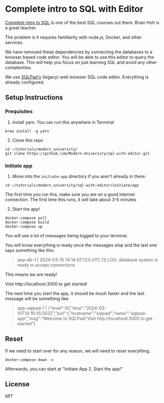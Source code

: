 # Complete intro to SQL with Editor

[Complete intro to SQL](https://sql.holt.courses/) is one of the best SQL courses out there. Brian Holt is a great teacher.

The problem is it requires familiarity with node.js, Docker, and other services.

We have removed these dependencies by connecting the databases to a browser based code editor. You will be able to use this editor to query the database. This will help you focus on just learning SQL and avoid any other complexities.

We use [SQLPad's](https://github.com/sqlpad/sqlpad/tree/master) (legacy) web browser SQL code editor. Everything is already configured.

## Setup Instructions

### Prequisites
1. Install yarn. You can run this anywhere in Terminal
```
brew install -g yarn
```

2. Clone this repo
```
cd ~/tutorials/modern_university/
git clone https://github.com/Modern-University/sql-with-editor.git
```
### Initiate app
1. Move into the `initiate-app` directory if you aren't already in there:
```
cd ~/tutorials/modern_university/sql-with-editor/initiate/app
```

The first time you run this, make sure you are on a good internet connection.
The first time this runs, it will take about 3-5 minutes

2. Start the app!
```
docker-compose pull
docker-compose build
docker-compose up
```
You will see a lot of messages being logged to your terminal.

You will know everything is ready once the messages stop and the last one says something like this:
>app-db-1      | 2024-03-10 14:14:07.723 UTC [1] LOG:  database system is ready to accept connections

This means we are ready!

Visit http://localhost:3000 to get started!

The next time you start the app, it should be much faster and the last message will be something like:
> app-sqlpad-1  | {"level":30,"time":"2024-03-10T14:19:35.503Z","pid":1,"hostname":"sqlpad","name":"sqlpad-app","msg":"Welcome to SQLPad! Visit http://localhost:3000 to get started"}

## Reset
If we need to start over for any reason, we will need to reset everything.
```
docker-compose down -v
```
Afterwards, you can start at "Initiate App 2. Start the app!"

## License
MIT
